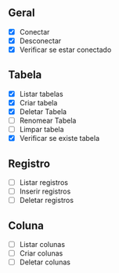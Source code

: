 
## Geral
- [x] Conectar
- [x] Desconectar
- [x] Verificar se estar conectado

## Tabela
- [x] Listar tabelas
- [x] Criar tabela
- [x] Deletar Tabela
- [ ] Renomear Tabela
- [ ] Limpar tabela
- [x] Verificar se existe tabela

## Registro
- [ ] Listar registros
- [ ] Inserir registros
- [ ] Deletar registros

## Coluna
- [ ] Listar colunas
- [ ] Criar colunas
- [ ] Deletar colunas
